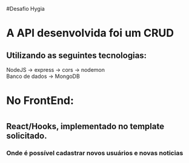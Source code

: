 #Desafio Hygia


<h1>A API desenvolvida foi um CRUD</h1>
<h2> Utilizando as seguintes tecnologias: </h3>
NodeJS -> express -> cors -> nodemon <br>
Banco de dados -> MongoDB <br>

<h1> No FrontEnd: <h1>
  <h2>React/Hooks, implementado no template solicitado.</h2>
  <h3> Onde é possível cadastrar novos usuários e novas noticias </h3>




